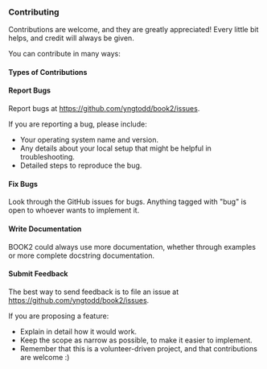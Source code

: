 ### Contributing

Contributions are welcome, and they are greatly appreciated! Every
little bit helps, and credit will always be given. 

You can contribute in many ways:

#### Types of Contributions

#### Report Bugs

Report bugs at https://github.com/yngtodd/book2/issues.

If you are reporting a bug, please include:

* Your operating system name and version.
* Any details about your local setup that might be helpful in troubleshooting.
* Detailed steps to reproduce the bug.

#### Fix Bugs

Look through the GitHub issues for bugs. Anything tagged with "bug"
is open to whoever wants to implement it.

#### Write Documentation

BOOK2 could always use more documentation, whether through examples or more 
complete docstring documentation.

#### Submit Feedback

The best way to send feedback is to file an issue at https://github.com/yngtodd/book2/issues.

If you are proposing a feature:

* Explain in detail how it would work.
* Keep the scope as narrow as possible, to make it easier to implement.
* Remember that this is a volunteer-driven project, and that contributions
  are welcome :)
